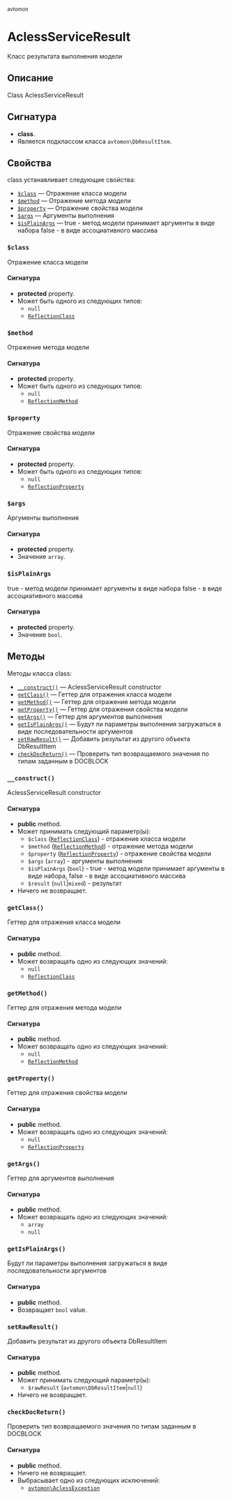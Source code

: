 <small>avtomon</small>

AclessServiceResult
=================

Класс результата выполнения модели

Описание
-----------

Class AclessServiceResult

Сигнатура
---------

- **class**.
- Является подклассом класса `avtomon\DbResultItem`.

Свойства
----------

class устанавливает следующие свойства:

- [`$class`](#$class) &mdash; Отражение класса модели
- [`$method`](#$method) &mdash; Отражение метода модели
- [`$property`](#$property) &mdash; Отражение свойства модели
- [`$args`](#$args) &mdash; Аргументы выполнения
- [`$isPlainArgs`](#$isPlainArgs) &mdash; true - метод модели принимает аргументы в виде набора
false - в виде ассоциативного массива

### `$class` <a name="class"></a>

Отражение класса модели

#### Сигнатура

- **protected** property.
- Может быть одного из следующих типов:
    - `null`
    - [`ReflectionClass`](http://php.net/class.ReflectionClass)

### `$method` <a name="method"></a>

Отражение метода модели

#### Сигнатура

- **protected** property.
- Может быть одного из следующих типов:
    - `null`
    - [`ReflectionMethod`](http://php.net/class.ReflectionMethod)

### `$property` <a name="property"></a>

Отражение свойства модели

#### Сигнатура

- **protected** property.
- Может быть одного из следующих типов:
    - `null`
    - [`ReflectionProperty`](http://php.net/class.ReflectionProperty)

### `$args` <a name="args"></a>

Аргументы выполнения

#### Сигнатура

- **protected** property.
- Значение `array`.

### `$isPlainArgs` <a name="isPlainArgs"></a>

true - метод модели принимает аргументы в виде набора
false - в виде ассоциативного массива

#### Сигнатура

- **protected** property.
- Значение `bool`.

Методы
-------

Методы класса class:

- [`__construct()`](#__construct) &mdash; AclessServiceResult constructor
- [`getClass()`](#getClass) &mdash; Геттер для отражения класса модели
- [`getMethod()`](#getMethod) &mdash; Геттер для отражения метода модели
- [`getProperty()`](#getProperty) &mdash; Геттер для отражения свойства модели
- [`getArgs()`](#getArgs) &mdash; Геттер для аргументов выполнения
- [`getIsPlainArgs()`](#getIsPlainArgs) &mdash; Будут ли параметры выполнения загружаться в виде последовательности аргументов
- [`setRawResult()`](#setRawResult) &mdash; Добавить результат из другого объекта DbResultItem
- [`checkDocReturn()`](#checkDocReturn) &mdash; Проверить тип возвращаемого значения по типам заданным в DOCBLOCK

### `__construct()` <a name="__construct"></a>

AclessServiceResult constructor

#### Сигнатура

- **public** method.
- Может принимать следующий параметр(ы):
    - `$class` ([`ReflectionClass`](http://php.net/class.ReflectionClass)) - отражение класса модели
    - `$method` ([`ReflectionMethod`](http://php.net/class.ReflectionMethod)) - отражение метода модели
    - `$property` ([`ReflectionProperty`](http://php.net/class.ReflectionProperty)) - отражение свойства модели
    - `$args` (`array`) - аргументы выполнения
    - `$isPlainArgs` (`bool`) - true - метод модели принимает аргументы в виде набора, false - в виде ассоциативного массива
    - `$result` (`null`|`mixed`) - результат
- Ничего не возвращает.

### `getClass()` <a name="getClass"></a>

Геттер для отражения класса модели

#### Сигнатура

- **public** method.
- Может возвращать одно из следующих значений:
    - `null`
    - [`ReflectionClass`](http://php.net/class.ReflectionClass)

### `getMethod()` <a name="getMethod"></a>

Геттер для отражения метода модели

#### Сигнатура

- **public** method.
- Может возвращать одно из следующих значений:
    - `null`
    - [`ReflectionMethod`](http://php.net/class.ReflectionMethod)

### `getProperty()` <a name="getProperty"></a>

Геттер для отражения свойства модели

#### Сигнатура

- **public** method.
- Может возвращать одно из следующих значений:
    - `null`
    - [`ReflectionProperty`](http://php.net/class.ReflectionProperty)

### `getArgs()` <a name="getArgs"></a>

Геттер для аргументов выполнения

#### Сигнатура

- **public** method.
- Может возвращать одно из следующих значений:
    - `array`
    - `null`

### `getIsPlainArgs()` <a name="getIsPlainArgs"></a>

Будут ли параметры выполнения загружаться в виде последовательности аргументов

#### Сигнатура

- **public** method.
- Возвращает `bool` value.

### `setRawResult()` <a name="setRawResult"></a>

Добавить результат из другого объекта DbResultItem

#### Сигнатура

- **public** method.
- Может принимать следующий параметр(ы):
    - `$rawResult` (`avtomon\DbResultItem`|`null`)
- Ничего не возвращает.

### `checkDocReturn()` <a name="checkDocReturn"></a>

Проверить тип возвращаемого значения по типам заданным в DOCBLOCK

#### Сигнатура

- **public** method.
- Ничего не возвращает.
- Выбрасывает одно из следующих исключений:
    - [`avtomon\AclessException`](../avtomon/AclessException.md)

